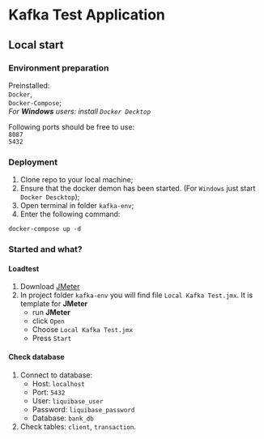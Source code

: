 # Kafka Test Application

## Local start

### Environment preparation
Preinstalled:  
`Docker`,  
`Docker-Compose`;  
_For __Windows__ users: install `Docker Decktop`_  

Following ports should be free to use:  
`8087`  
`5432`

### Deployment
1. Clone repo to your local machine;
2. Ensure that the docker demon has been started. (For `Windows` just start `Docker Descktop`);
3. Open terminal in folder `kafka-env`;
4. Enter the following command:
```Shell
docker-compose up -d
```

### Started and what?
#### Loadtest
1. Download [JMeter](https://jmeter.apache.org/download_jmeter.cgi)
2. In project folder `kafka-env` you will find file `Local Kafka Test.jmx`. It is template for __JMeter__
    - run __JMeter__
    - click `Open`
    - Choose `Local Kafka Test.jmx`
    - Press `Start`

#### Check database
1. Connect to database:
    - Host: `localhost`
    - Port: `5432`
    - User: `liquibase_user`
    - Password: `liquibase_password`
    - Database: `bank_db`
2. Check tables: `client`, `transaction`.
